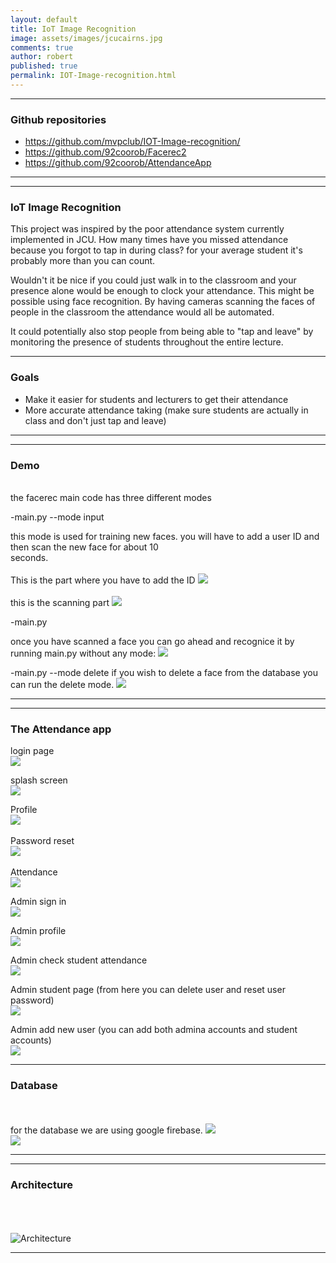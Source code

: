 ```yaml
---
layout: default
title: IoT Image Recognition
image: assets/images/jcucairns.jpg
comments: true
author: robert
published: true
permalink: IOT-Image-recognition.html
---
```


---

### Github repositories

- https://github.com/mvpclub/IOT-Image-recognition/
- https://github.com/92coorob/Facerec2
- https://github.com/92coorob/AttendanceApp


---

---

### IoT Image Recognition
This project was inspired by the poor attendance system currently implemented in JCU. How many times have you missed attendance because you forgot to tap in during class? for your average student it's probably more than you can count.

Wouldn't it be nice if you could just walk in to the classroom and your presence alone would be enough to clock your attendance.
This might be possible using face recognition. By having cameras scanning the faces of people in the classroom the attendance would all be automated.

It could potentially also stop people from being able to "tap and leave" by monitoring the presence of students throughout the entire lecture.


---

### Goals

- Make it easier for students and lecturers to get their attendance
- More accurate attendance taking (make sure students are actually in class and don't just tap and leave)


---


---

### Demo
<br>
the facerec main code has three different modes
  
  -main.py --mode input
  
  this mode is used for training new faces. you will have to add a user ID and then scan the new face for about 10<br> 
  seconds.
  <br>
  <br>
  This is the part where you have to add the ID
   <img src="https://lh3.googleusercontent.com/VLh3qF9ZyQkGXGse-9Shc1It49DAWqWO2vLR94Yph34kjJGEX0fcEBe1DvOOWKnWOP4qg-vBA0n-ybE0j-Dn6eqlAU2mrjGCO2BqlwkUc3_4Y5ucUclO7fNk35cQ8GRU_h_VJ6HkA1WwZY2cbxn8GpzzYDm_ukFI18yu9QKAJCbtdtiY-CjZyqR_ZAbFv8AV4EiFIw8prOQFSIZUcIHxMhpC0VexO2MZLgossfGO2gGl5wmc89JJIXkbWQswYKNj7CswkSUBnqyr8CcI5l9Hposj9m7w5Vze0Dtby4hEWYyRUv0VIZ8IPLFXzSyyiOJvIwwAeAE6LzXRxNiyOdyL5G55ZTG9_qysfwYllvMqybawGmm5tHTPT1ef_l-bC3Kad8KUEum2ksQCZC5XErQ92iUv6hxzRsxPl51e0AybKyi9wtZv9_LV3uKCpXMuV1Yaoafuj-YdNqObS4aKWC7HiXXQRbv8_qP5s5xaO2RKq_IhjBcltKGG2NAW3tPNb-7QiEkkM-hGvxwB63lUsvvORuXP_LaYaPx8nR52BSoJmmd653eMRaVSbKBlX_cUEbNda7LQ_sVZiAvsp7NmDc1oJIsj4zvQOmbFpnzt0h80b-dPa1B9U4rGrdjJnsD19oh_KWsztbLCIhNG7DN5H8ko8uRp=w979-h446-no">
   <br>
  <br>
  this is the scanning part
      <img src="https://lh3.googleusercontent.com/RBPqs7Dp51NvO4HHT4FlSGJ6RrTbsj7qI9XPUes98iKwf9uiaDyfUxbXZNSpAWlm1ZzGLv2vWIw698nDESb6p6I0Fxf9mMvpRAIFlF0KER1HkYtIgYEUgS4cWpP7_wMlWuurDr_EfAIv5VwVe2mrCuwtwMuIznP6RlkWvacBUD1XJrTEksN6ma6C2i4Lv63ZZJTuVZZ93e8vrDIaqzEkZfTrIPRTM-nPeG_ZQpCGk5cB3h1FQJyXU1izlakTfSpYRRszmBL-O4zoQeUcRB_u_7DvbHIWJbIg38HdPCALqk5xD7a-kZcH81uunBcJhxjBwlp4xPNHe2W4IvPefPFFB74r8ogGlTcw7glCEV90fdZXEX47qeyDsW9C_UeTVU7etTC9a-sm3HlMh0s4e8fa7Y_07mMqd8wrBXuK0FgV1lY__WX2PHBITD6jHbMP7L3RV1xsxCe3vuUeUlAVJvpdVMjAPcLFhknhR-x4QRbVrKZSUjooBVXTNhKg7PA0ueIATYuiJm-d3vEbQ2yqaiTLlEKnIZUKJsOMIUToee6ARqYCfPKWj6Sh__eu4kr57yvl-GEjLYuxmWLLxy_viYv8sgVCO-vykJMnc0v0TOuufK9bSEZDh1aQKOJ7hLcQMyKOjKBSymIp0Pi1DatxLDHRS5gH=w1375-h706-no">
      

  
  -main.py
  
   once you have scanned a face you can go ahead and recognice it by running main.py without any mode:
       <img src="https://lh3.googleusercontent.com/PL_xzj5PHO9pgjoafZ3uM2NnYY_KVny5TGSZL4LrWJ9RN_THB54ZdntZ_mAmR9RTWxlk-85W1KBWcWwNqJgdnzV6d8ASFSF_YfYQmwd7yZzWX3_orE2f0mcjeLPnoyhqddwWgQeH-SjrYlPKsOTfbEXOeHA2D_nQtAEe79HuF5EmTVvZ-jDZXC7-xpSF2PKs1nmx_ywznyywzHXmSX-NRkt7daWNF3Er_yUiTpKjQ55tyFnRN2Mrm1iG-B-O5vVOYevGzwvvhkJ0seqAlphK9_E5sFAB_Ayw1xBveLzMrN2pLYh_AA2DXiu9mNCuJKhM0jW5QDTFRkPNs0d9oDPIaryi9I3b8XbT5GBvndrxMI9_-Uj2XQCqjUlG1M5M5q_0wrSypTvjTeFnlU7R1Ri46YvEZGGa4tszphmr_GCTb5oYlYi0ddLpY0OnkU6DgwlrOJ9n_NVH9mKJdvBXYzSGHAvIFurHcBLz_TzOyEgBny4e2oXdvpdpmBPAuo6V6AZ1B9Srm5GYLzzZIttydDHrXK_I5iLlmKMYIK6G0tlBucSBcE_7od5FkvCo8_BZt7-Hp6u2GGlNOEz-iKwhfB4BeghHX3BdBTwkPQSMc3xX2iTERJTAR5J0DqW0bWCGU-p9e3CGZk1Kdz6NzsODTnX1MxLP=w1718-h966-no">
       
   
  -main.py --mode delete
  if you wish to delete a face from the database you can run the delete mode.
         <img src="https://lh3.googleusercontent.com/1GGU2IQ8BfRTy99_rs20R7d_b2gbPYFnzxXXqeF4KObJAynaSTpEq9KCX3aiXbHndxSlzYtDuec-Uji-K0lnLa5dcfB335csw59oQZL5OFyC96CEpE9tbo_uy2cKU6dOZzKqRH8OxSzCdopBO61d-4o1xYqQcBA79nPLFWx4fMYP70UeMUgfnJYVlv1GZKxb6THUfOmsJWnTAzhN9MrXVhRJ3RRb-Vohuff2yJj_3fb092RpBj9QkRcRdeDt8MWg_X1yrmXo5NFdqTMIy9u7BBYmOVLfPcklljJtno9OBKl0wswNFfI4NLsSr5PlvbS1UG_F56Pd1j5smuVuNFIpOBzwmmkI3NdbKtXuidb6lU494ym2kCIWIZogte39y-bOM0BpCOFgsrzBUOr1mrXA6t8ctU3FZcE78rh1ZRG0VCLh5Dw5mJ1IKPB4Iq14g8U4VQkqadqmUSUrzf3MVsoj6XuTbKqIpgqsOiGbTaE08SKY36jAdLxpCXZNLoxXEqUcYwhgCVY0DvgO_mAMQ0guMA0VK5OpEqg0dHt3RBEs4BNh55ntbriAskaeGxwpp5-f-0fSAemWYiosRJ_TQPsei3VoSj8lqgoQ5kXKt5TtT7h0jkYIS6FjvhjpwLMIFFTpWK_I182OhRhZioOK4juA63G4=w428-h147-no">



---

---

### The Attendance app

login page<br>
 <img src="https://lh3.googleusercontent.com/1cggzTHJRXbCQT8Wz0wy-bNlpO427THBIlIHsJpPsjKLAkKQ6Lh9QDm9RznX7BsZTs_skcv-sshJDXEOyFWUWzV1yix7bFQRjVIO1AlZqBVyUwRqdDbvtmVAjEWmHc-pnwD79dgSrhN-QNCETUV2uocBUYHJJ8Ivevzhj8wuUoZUBCN7y5dLEM4Q5GDiaB9p6SFrdAY5iGquB_m62JS-2GUDGqcP1iYjKnZOx9Whl8C6MHwK1jjuu_QPbOEoDJxbidoVJ72F6hX0i5-IweoqRiqJzUz4jnTD394AaNvDMHX3lPMl_hiAZ4oEv757j5-qdRTwER5vuSYprD1MPEsouToavSMbd-V5EenrrIunnaDZAsB0D_9bk-mhnvQFu9o0HYC8cjn7XLn07MoZJ-8Q_bsC7iF7X42FRtAdoiKeJPnF1R9PcLZlw2HqW4jue24k5bQF70FqGcWkoYqOERCZitnnXzJtMs2X8DVwGYQDyrwusMWx5w9L51uUGoJ6aDBpS3Q-XZkfFUWYjqnwhAtCjPZSGftp419dCEoMJYIGya3luIIxa3yPZ0CtYroienWs2fyXMhrR1I3JJzy1xgcSRJ1g2IeG4JxsLjp_O55JfhY_ep-5jAX-4X3VreLP85_zlthA4Xle576YlkqwedqV4pYr=w397-h809-no">
         
splash screen  <br>
 <img src="https://lh3.googleusercontent.com/x7DP1lXMNTGPcPHcc5FwHSAULAFzWJCWifuo4C4fHqH5GRixNQpY5n9X-oog1bF1ZKzBE3Al9WgKSD-ife0TVLtUA_4YKT3vojrdspZFSNZzwYleWVlkRRHelO8yU3yK6A4rYDnLTvSD5HvbGi0m6DXvJ3sgsJlVlM47kel5IrEzbEmLbNtX8FajqvWa0p25kKED58oUppjUuHgcLgJ96s2Ho-pfZBBRDDjE6bo9ESDfywKnBzLL0cmLSD_6NVm7rvXbQ2XODd6N2qxmo9Dpn1uwS5WDWqnUQHKsHi11OKQfhaHd5aevucj9GhnT1t82d7y70Ic8w9xZSg07WJTNoSuvPq4fK_aUm1ReaI9tHoMWFQNz81URpGP1Dq-uy6a-WHCyfcSsnRevXTXr5-cld-otOv9pRFvUH4Zqmux6-s50C1Crj6wwjIB24Sj3yzvFnz1Kc1YU7eZCC5G04EdmUKgKcrvy92N6kLYSNYrSF-eDKUoSxIKEbkMBQKfWE7_vSZY4R-h5kCDA5M1zOR09NU-5okcF4whpdBeQGUo0xxlcJ_EGEe3avMwaZ7iu6WPfDYkjvSkc4e_9coYrh6gwm-sIo4GopW9ihSyMqqkHL0P79KYoo8AR9C-FDumn_MwjY6Tyyv_j-iMTT0LNUuyYPCjQ=w398-h820-no"><br>
	 
Profile  <br>
<img src="https://lh3.googleusercontent.com/cQIRHLw4tMgxcnBRBk069VYGuHjXhs8tOFfX31sSMS6I3JKz8RYmomvIHgnJwx8d-MCZ19jnFB3CqSlkrv98eIflWSQoSxSiey5KSfG__qnuP6AlBwmuxKnzoG-Crsiid3uuFnX5yV_q7EGcKsTKXVA2YePr5cRtNN0jsw_VcSALVJHv1x9dVKSHWJSEXIUOuP-i7c6IxjiG4DooAHThoW7XrANJmYvn78sWBPlXMl-GPX645Pe_XzKlQs7HhsT0o5U8I29J-S6q70qEmPm5G5KQKqHe6EaRryKLtWxvTo-9haqKid6IpM_WRWIDPcPS9CixaGxJXeLmtVrFFUFJaEVA6jDUDM40exAUVwvUdljmxt-GHIRztsJz-FrBQ0hAUDNbLzua39ufL-8Yk-SlpeSSuzufTT2s8dFv7mbPg5tnNtVQkIz00k-w5eDASy9UTwMeaETo_IXpipluf7MJjTYjadeQM5SLkaFby7aOogin9agb06W1FLc6XOhFSXkLV7uWPG6HtgB3ml_FASqMlOPBkVmpnwO3ABZHvurBLYxLWU37BSwFmbITcb-X2JdgNTDrs-BpYCtT-ARhvsZZtF8FAw8lK0RDkQIQoYcdE1TJm9Sbn8ezo1GVPcRcuTD0JsmGWBf0iqjlyG_os8lnMY7Q=w397-h813-no"><br>  
Password reset  <br>
<img src="https://lh3.googleusercontent.com/kTnr_fNnhtGrHDWnTOksFnVVuYMCpTTQuXVzfk9KDs5a93bQoaBinn38DJy3xYjkaZnzfgrnsDUSbzsVRRDBqKRpuz6FWbbguIFooJzHC4SrskjTEh04iJ9UEqivkmWp8EE-s_RtIuqOojPNzzpQH2TZ-mHq5R4s3QTFhf-9dFUF5ArzwaK3XPUaQpqvpLrmxZZMa9qspcC1R2glNChPOrosFwkGbdFvx6BptOYxICj3CZPGNgkP6QoXapRpu7MevgWPclmve3Bea4oaSgTxXpdDJfyR5qwHbos5G-gxIczQVPl8wbMaaC88-Ke4Um7jyoEDUq7bxKPYwdj2QTmGMTRM6XcXzya0pMj8yIhfzgz903QkHkduR_v-K-ZT6PJKgB2knfx0EC6gGghXVrusZVsXh0r_yEexlDUFhI1GinzFsuNOckXhg47B0_3oex_exsgloBWz93oCrkrkOny3qpulw-Tssy1-yc-QDQ1DHUfVjSjt7GyLg-Uc_WfEyGc3Om7177qCjhYv2-2IlpYQt2RHPCgBFZrsq8oajP6Y-8krGDlrklv1ou8gsnZ2d7gaDGxGooFTzze3LgE7t5UAxlHzTLPX5dcPbnzj4TZ5MJ6NIIQ9Q_0NPALr4i9Vz8ZJuX_mQcXqsrzZWNfFfqc1-GkN=w409-h816-no">
<br>
<br>
Attendance<br>
<img src="https://lh3.googleusercontent.com/jyPamwbYYbImHQBXvnaWIux5YUP3tyhxEPmWvBf2igzT3cil-_KVV5JH5-FZFErAbd9AuodPpXg-pKYsfsgdivqtiPEw10Jr1o1kRUiF0YL2sxLGFbjEDsLcKuyTMBYVkuqau4zoIajXc9LMS5CxpSAZ2ao2uh1Rp-TZEgU-d8B2IhdgkvOiid9OCcYcUjy0655bdYH6DIWmGEp1XvZfhkR7xyqGqls2tn9dD3iibeLOpQ0h7vR2vptywTTlur0m1f51zwM32EX_LTc054xcEBz2BOyVp41g2lVCZbklNROXwaANxPEfJMbCOhMDzlfFg-Lvp7lRIiO05IjTxM1f60rdHkqr05Anezd_p0RNS8Yo5Z26PCXhUx8oTWZ-XBEKxt8KBJU2VFjCd5vaIifiQ55SJDoOXbpZirsZ_AjBYK78Cxnii4saMf97JrX_iv0hcLHR07rfejoXadbyexW0qUHYMjbyoIkr-1Yb8ILQTMbKypmyL9qefOfiMZ6aCx7_68PBYKy6emPZxQ3RoPMjAoFmrG2UPkiqI9j3R7Tl-624aFyMBGcRcFhYDbmYfHisyDn9LI72CSQ4B5e0rFrYYZ3cQOSCFRpD4mlxcZoxsRDLr4jeHd8aV2n25YaD_7WdrjW8G9uDO6CRswwtBLbKWXeP=w398-h819-no"><br>
     
Admin sign in  <br>
<img src="https://lh3.googleusercontent.com/U-Csbw81gZg7iztrNNjaTkKjaXS--4QC4ESotBtpCMWPpR5js114a4OKGfPeqkS-ZwVcGsarV9TDU_TbtsIERhWCZKzdTPfn-itGwAeqOrb6dj4M58YElv3_gK4WMvHDcwu2U1nlYxaMCDRREONmNGSs2p8fcnsO9xunrcIn2tSkHk-5tG1iurjWKYq9-xdMML86Qj5VG5rscTj2TOCJI7uC8ZjqlthlTPQhqb3uJTRrbuCHobxYDnWeC5SeOWqKZf0WPWNNh8Y09qdwRLbMzrnKnf4p4xpbcTioJlC7GnIXNMAAmjyPsL1SGm4sYZiFld0k4xjvv9Fpn9BWsCXq5GMtgXEaWZjWCr1Bppf-uGCkTjOu7onknyQ1LVm-zQwYKQxCtjxkeNUVoQN4JlDuMxnIFiaXMPzGXHxw48vpDs8FSmqFAb70UKfZ-nzfDAuo6JqSYpvUOiIUlShzd1q0i9UorQt8T5eLAokcWvlT-L_ugtVeWvr_IQtlwO7tAY7SVM190x-5U5XJ9ERz3HXcqja3ytZT8CAvV80SWGHRTVmvYe_0HhH2FOC3CoPtADd2mru2XQf_IBx3zbpc4Rn62RCA7mKTbmsNn8gMQ6V8mfmvRgIaM2zq9o6vKde4fqu7L0qMYjoVBgrV59ndcm-iILGE=w411-h828-no"><br>

Admin profile  <br>
<img src="https://lh3.googleusercontent.com/PVM55biJe5yeP8AXnp09LK-n9rD57uZLIUSQfKpR6PHR8-rZT39_uQMueA5Au-zcpIh2CPgBJgQ5jDqNIqUcxY9cDaB7bkWMlWfRdDHNMNuqzxnZjuIn_kdOfdhyW8U2SXUl-Dd0MJFqyXw1BwiujH8tGHuLOrPJpmDVb6kD4_IzmNsQnsjTRlLQZZUIEJ8nwDZ8s-_f_byGD_pymg-eNrmP3WKVKqlv-0IN_zpv3Xb0lgI4oMHMPxiMm9BJ5fdluXSBMx7vVd7Ys6YQCYv5filrLUcOIzEYx8QxfZ0Kpks5vC1QsomOUbAmKtfOOJE_5eBnPPiQVGhHoI0Gu9c5_i7QgO7HxU_hoppSGije2qAV_Xs_aPdptQaidedXpXV8e9jGTM9A9lMz7ejXjXfJmUL8EOCvlQAYFjwugBtzfzNZHo5HW0pl_Q1C_pY3A_fTivPoPRnHu13rglYSEfCT98XGJyzuRrAKF80f22T5lI2_Xln1UxP2cOhAIQRJqEYCn3j_CSj2j4VWg_7E63MWds-PYu_3ylc_z4qIcRl42N17_28GZGsAKNb9XBN6QtRGXIVHEHJ95-mTls1AJlQOsLZC5pHXYNqLPsmFb4a6Ewa7UMtSRgwbEBcNGzZNk-TSz5g7OQ2MF7oDj4pmKOf0fksr=w412-h831-no"><br>

Admin check student attendance  <br>
<img src="https://lh3.googleusercontent.com/q4rAfzX2bsL81FVnDhlvdNNdW3nxf_nok1hy1w23iXsBs9pH_eRb0wO6XpiKpL1daYMmlb1Q9ebhzcj7mYY1hq-5F7e8Xdx9cAdpoIbZZoCovFjqmSmT2UEBB0XzpH8XdiUwYG_Ytl-5r3b0AmGsWxhTWRWMwNmOygp1_fLFIlSGh9RA_MInhsx6afcEebTDmtkouJZ5WaC2fzFVXekT7JEVwI7t21PEVQNiRRulg6Yu6OICr886CmcItfDE4ijQIF7xNqsjLgwdO4kIN_ezc_aRkvqEw_ba_urXiSJmzTrpdK5WPI9CLuGilCW3GNpeR7rG3FETCTBMUQv0OCBx9sWb3kvuCrTjlvq3wGMH_rdjucBhuESeHxLvhaCarA9gww5HbDkxu9-h4ViIG3_jueHCIt1IdBJfLxYfUVn7QZMvVU_xQbDBwZ2MFilbJnPwgsaMygDZPVLd9qJ9Dp80gLGUR4bZFJmiYsYSHYOw8A67QnamiE9N41W3_FFa4Ox2LXK3DA14caiHrh9SAix75xPVjZjGhqn0OQozFZzpTE8Nr5KLqn02pX2qXm170jXMVjBhvWUJv3rRBlU6wSBJhGMFRSDOAxZUqHjiVmkt982oDnPpjobQawamzbF0zcOyOjVv7dZnHziXZ7MyhyTn14zJ=w408-h826-no"><br>
     
Admin student page (from here you can delete user and reset user password)  <br>
<img src="https://lh3.googleusercontent.com/Zgxg8Q5n1RN7kJx2dinFspvTCwuEmkHYxdbVnbZXKIsvCNaHXJA-_AHJLaShuwmy0KQPRa-9Ee3cogWBbwsF_6a8hqsneaGcZOGd1rlP5j_wIDwUvld4o6nsHZMeWAwUnF7LjE1N5MBogyXFF8_qBCd3YIN60U-3PqJn9A-TLF_TRNtXgNh6UJr4Xnrh9aUQn7cnso56eEBTPQYKor_YYuovkpCzzV0Xxpti0rd3TSOUHLYU1slPPvqZJwjpetUlCWe6G8wHWst6ccYkW0_KiwamNN-_l_YLxXBQ2vL7ZwMOx7SqiLZ2BRkrZ43zkaWagAqw1xHDHpWPAjexz9gSo7FgmkTjVE8QqxJ0HIK2we5Z2i2kby2Q14xE7Sjr8LkITsAAtPBra2CC7y34961qgudS9EHqiC2qpJSCmbqv20lhP2utef_IHSVzZq1awnTXrivdKTg9iDOB9M0aA9cJF4qBL0AtglT48odVw_8kBvJ7b3celzGBHuZjICv8TeiuhPXHzvhq--kpSGGwx30CDS66zy2_xxro7hMfULx0ySc87wBRyJBddEHG38UXU2I0rawlhUdZ3Uov8kO6M-opMwjhI6qBVMWjGJxPDW63GuUxiLO6PjAFDongy9BcLlgIl5f3_zB7Il3kzUTkjO2iXu6I=w413-h832-no"><br>

Admin add new user (you can add both admina accounts and student accounts)  <br>
<img src="https://lh3.googleusercontent.com/dCjYH0IxBv7fOfKOBE_SoyDhypT3pvzvEDDc1jU4FzGo_dv97N7f0kO88AvW2dTHOr21JcDeUIN6ekcghdJuwM54aFhZMPsPkiUdrsqkZBDHircGzxB5DnUfEM9xem06i8KEHu45uOunOBR7Y-YrewnHHW142Toy5y36RxNyUUMfdgHimKkOuRPtjYZ2DOVOjlLkMkRnV4hvwooeR0ddsm-OlQultkWXyKyaNfSofKNNgsNKiF8jaFfBZsOaJOJYu7Tl95qaxqPRi-PhnMwXkaRsuV5aYywdCW5q1qoUTJL_6MROdCsmVrKW8rDu51-TP-X6qPeHdjd7dGJYOjYyhTOUoiSnSxNybNBguPniXsQBTde54Q2E83WtRsx_Ee4OVT9Jav1wxE8F6DZ5yxVsCZpIwBl6qYm116ipB2xhTXPdhA7pJmg4D3qte4ClAZsYcjnlTOiP14dj3w7iQ9iIKz5Z6TpRP-kR0590e-6k8OuuaXbKtbIqaBDOGyWPdY1Dp-FisescQGlgzkV8s9YfRsZuKjA57u7XK6W8CeWwl4SRrxaFnYV8kDsBofT0wdsAgDn-d2eS_eJFQJl2lnnSjLReCSGJnP2OPTZxpUgDaNrK96W0MC6OzJ_OYAUW29RpyJ9tklCmdYovcL2mSAwDQarG=w406-h836-no"><br>


---



### Database
<br>
<br>
for the database we are using google firebase.

 <img src="https://lh3.googleusercontent.com/MZSm42jgIJz8h2jvYduQ-GNS3hmH7FoKc_PMPxJL58v4xWtjGL5iQNhoFA3Kjrdh0SHpzc31Wa_dGsh7wd_H1pScLYmY10ZfDK9KZj1ASqEJ3VyTW5-yqWlIz6XMMppoBhz0gLYjlj_wYWXBDfQvVbVmy_RTwFkOHS8Er9osoin0h_T44cv2-CeejjPcVevJe5IPezB-SwQ9AwDzR48cD_YUwK968Oi79q1lXdasKrZO5zpkeSh53S-s35h_gIW4xA53ptfSSOeun_s6wEMpT5LuYrL5fwbuBUJXEe_aXyQskEMwrra3HTGDjx2vKhE2KVo_1ta2-6P5Q1x0JezcBkk6wrp0xLJS6jxu_pVMygOPxERB9lu0n3heULUM45KUMBwymd6LyZ5IjG1zJhoY3HJqVOWYTHwGJs7cLQGQ_84abxjt0qIlbeO9I57Hu_LbIAuFRnbPOVWDmIyXXslpYiM6UbcX0FHz4-PGXIggie9u-gF1ZskSW98wKzN-IKtTUb8RJv-RLjT5Gy5bROV3ykZfrKxD50zNVUtdSYehRp76KfF13gWp64B6eIj-C5djGz-eQDo5BvVxCjB1m7iVNBkUtg0PS5RCNM4MizllOG64FceI-8WX7uj1-zdxGHzMixrgcdk6ZraM8AU21D4tZfhC=w881-h698-no">
 <br>
  <img src="https://lh3.googleusercontent.com/aRYhSZgCFDg_nSfSFHIDKIet0P2V1H8YkrPihohLrTSE5ecL1NDQRPAHFmCQvOIsfhSGzM1uujyADmd5qyLuWiCBegw6DJRD72ySEqcwhrycFHGuOOIdputHtA9J06eqT6_xLaVul23-KyolGe9foxwwzPuqk3_XT69QI2qs-F1kGw7KLmK4c6MqWGPYEzDrmBdwNEGTrBzfys8mBTHkrak29mB3dRyNsWT55EUQ_4gaWw_C6INYL3mU3Vzm8OgF28ZjzhoGsNRXaG-Jw4LKX3zptfI5RmyvIVtt2LGCleYkYFF2VDto4xf51VDSm0qXBSrYkdZu0sdEujWck1tJrKeRcYFrhSr4nYFfDzVPAZW1kvEBty8amvc-V83tCg7bqGz9Ka-8HUny8QfPf8dhyiAj8GLfyPGPwo5imVLiovcwyJ8qZGiDCTgbO9994LKsUAoqwPpvwjulxITt4KP3n3bWbxVuyMnNLBfP8p1QbJbbsp64IDr3ZkHGPcbxdtvWWNfqFgx3nzSuqZobjyQyATX-JY-zTQKD7kywz4GQV4Goc_Mfhj34Ny9blDoHC0QBahR-CI1Vxq_VouKKSq-s2PAoIQh5popf2nVNuUpWoso0lZk0kOL2CG8DADZ5RXP-8qFunLxI_15rM77Cqu1DmE2F=w718-h791-no">


---

---



### Architecture
<br>
<br>
<br>

 <img src="https://lh3.googleusercontent.com/Fd9-6wJoZu_JKMzwslRVvgecDp-zYPSjV3cYUvIkmkKJFY5Yo6fpKMbCpLvVuYqQ8sjyacf2BACgbZaN5Za4LEmtF_5onWMeHIGhdUFOS9n2YZNW1uo4n8VuUXDl8yZC_1u043LaSUomzC2sfFlQCE9c3aUWHli9n1UDfG7sIXkJMlWV2whl3daDqYE71gkQeMWz10XYsV-V5PY7sc0q4NgtCt9Z5akadpIX0HjDUNdDjzxtFDOk9XCOenuJhdkGNDFiMCMEIpmaEVG7wgV7GiM3_TQ7z3WGc5TFahSaHERx_FehC6bdsfTICPMX9zfi6l4SnPjUg2GvZhBVdCcO4kSKc3KAReoQA_H9AzsAbJn91nF-_ngbQxRdxlGvb2z2toC0lrfRvYdei5d732i3BgAhSg4o2R1L5QxbfRLzxkgTXmW7CP-XkU3TilCZRXDkUjUCA-QfIS4nCRwyOi7KGmSeXlRTtOtMkJX9wzOvApn058c8zSmi0G90FV-Ln-pKb3DNkZProCKIH9X9UjiKY1U2XxKiPfByf5CfCTP9qROMRuO-ULk4knZ84AZO4XOIc5cxy6WuQWEjZ4lnRzYvQS2tzzqSOUvyya6tK8G6sO7iA7CQewMQpqXIJ8U75KmmIBqgwHrrl8v5VNaTuA=w805-h600-no" alt="Architecture" style="width: -moz-available;">


---
